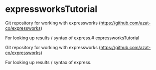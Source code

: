 # expressworksTutorial

Git repository for working with expressworks (https://github.com/azat-co/expressworks)

For looking up results / syntax of express.# expressworksTutorial

Git repository for working with expressworks (https://github.com/azat-co/expressworks)

For looking up results / syntax of express.
